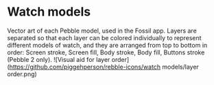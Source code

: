 # Watch models
Vector art of each Pebble model, used in the Fossil app. Layers are separated so that each layer can be colored individually to represent different models of watch, and they are arranged from top to bottom in order: Screen stroke, Screen fill, Body stroke, Body fill, Buttons stroke (Pebble 2 only).
![Visual aid for layer order](https://github.com/piggehperson/rebble-icons/watch models/layer order.png)